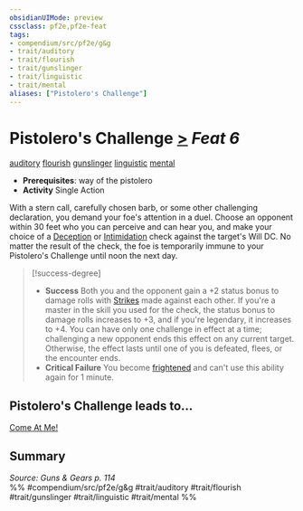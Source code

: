 ```yaml
---
obsidianUIMode: preview
cssclass: pf2e,pf2e-feat
tags:
- compendium/src/pf2e/g&g
- trait/auditory
- trait/flourish
- trait/gunslinger
- trait/linguistic
- trait/mental
aliases: ["Pistolero's Challenge"]
---
```

# Pistolero's Challenge  [>](../../Rules/core-rulebook/chapter-9-playing-the-game.md#Actions "Single Action") *Feat 6*  
[auditory](../../Rules/traits/auditory.md)  [flourish](../../Rules/traits/flourish.md)  [gunslinger](../../Rules/traits/gunslinger-g-g.md)  [linguistic](../../Rules/traits/linguistic.md)  [mental](../../Rules/traits/mental.md)  

- **Prerequisites**: way of the pistolero
- **Activity** Single Action

With a stern call, carefully chosen barb, or some other challenging declaration, you demand your foe's attention in a duel. Choose an opponent within 30 feet who you can perceive and can hear you, and make your choice of a [Deception](../skills.md#Deception) or [Intimidation](../skills.md#Intimidation) check against the target's Will DC. No matter the result of the check, the foe is temporarily immune to your Pistolero's Challenge until noon the next day.

> [!success-degree] 
> - **Success** Both you and the opponent gain a +2 status bonus to damage rolls with [Strikes](../../Rules/actions/strike.md) made against each other. If you're a master in the skill you used for the check, the status bonus to damage rolls increases to +3, and if you're legendary, it increases to +4. You can have only one challenge in effect at a time; challenging a new opponent ends this effect on any current target. Otherwise, the effect lasts until one of you is defeated, flees, or the encounter ends.
> - **Critical Failure** You become [frightened](../../Rules/conditions.md#Frightened) and can't use this ability again for 1 minute.

## Pistolero's Challenge leads to...

[Come At Me!](come-at-me-g-g.md)

## Summary

*Source: Guns & Gears p. 114*  
%% #compendium/src/pf2e/g&g #trait/auditory #trait/flourish #trait/gunslinger #trait/linguistic #trait/mental %%